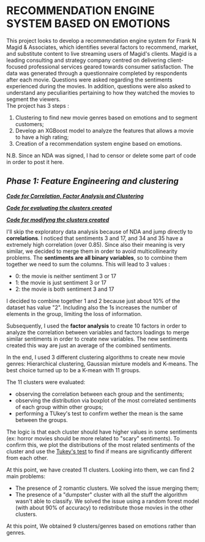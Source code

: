 # RECOMMENDATION ENGINE SYSTEM BASED ON EMOTIONS

This project looks to develop a recommendation engine system for Frank N Magid & Associates, which identifies several factors to recommend, market, and substitute content to live streaming users of Magid's clients. Magid is a leading consulting and strategy company centred on delivering client-focused professional services geared towards consumer satisfaction. 
The data was generated through a questionnaire completed by respondents after each movie. Questions were asked regarding the sentiments experienced during the movies. In addition, questions were also asked to understand any peculiarities pertaining to how they watched the movies to segment the viewers.  
The project has 3 steps : 
1. Clustering to find new movie genres based on emotions and to segment customers;
2. Develop an XGBoost model to analyze the features that allows a movie to have a high rating;
3. Creation of a recommendation system engine based on emotions.

N.B. Since an NDA was signed, I had to censor or delete some part of code in order to post it here.

## *Phase 1: Feature Engineering and clustering*

***[Code for Correlation, Factor Analysis and Clustering](https://github.com/ianux22/RECOMMENDATION-ENGINE-SYSTEM-BASED-ON-EMOTIONS/blob/master/Clustering/01_Clustering_And_New_Metrics.ipynb)***

***[Code for evaluating the clusters created](https://github.com/ianux22/RECOMMENDATION-ENGINE-SYSTEM-BASED-ON-EMOTIONS/blob/master/Clustering/03_KM11_Evaluation.ipynb)***

***[Code for modifyng the clusters created](https://github.com/ianux22/RECOMMENDATION-ENGINE-SYSTEM-BASED-ON-EMOTIONS/blob/master/Clustering/04_Working_On_KM11.ipynb)***

I'll skip the exploratory data analysis because of NDA and jump directly to **correlations**.
I noticed that sentiments 3 and 17, and 34 and 35 have a extremely high correlation (over 0.85). Since also their meaning is very similar, we decided to merge them in order to avoid multicollinearity problems.
The **sentiments are all binary variables**, so to combine them together we need to sum the columns. This will lead to 3 values :

- 0: the movie is neither sentiment 3 or 17
- 1: the movie is just sentiment 3 or 17
- 2: the movie is both sentiment 3 and 17

I decided to combine together 1 and 2 because just about 10% of the dataset has value "2". Including also the 1s increases the number of elements in the group, limiting the loss of information.

Subsequently, I used the **factor analysis** to create 10 factors in order to analyze the correlation between variables and factors loadings to merge similar sentiments in order to create new variables. The new sentiments created this way are just an average of the combined sentiments.

In the end, I used 3 different clustering algorithms to create new movie genres: Hierarchical clustering, Gaussian mixture models and K-means. The best choice turned up to be a K-mean with 11 groups.

The 11 clusters were evaluated: 
 - observing the correlation between each group and the sentiments;
 - observing the distribution via boxplot of the most correlated sentiments of each group within other groups;
 - performing a TUkey's test to confirm wether the mean is the same between the groups.

The logic is that each cluster should have higher values in some sentiments (ex: horror movies should be more related to "scary" sentiments). To confirm this, we plot the distributions of the most related sentiments of the cluster and use the [Tukey's test](https://www.statisticshowto.com/tukey-test-honest-significant-difference/) to find if means are significantly different from each other.

At this point, we have created 11 clusters. Looking into them, we can find 2 main problems: 
 - The presence of 2 romantic clusters. We solved the issue merging them;
 - The presence of a "dumpster" cluster with all the stuff the algorithm wasn't able to classify. We solved the issue using a random forest model (with about 90% of accuracy) to redistribute those movies in the other clusters.

At this point, We obtained 9 clusters/genres based on emotions rather than genres.

